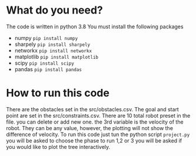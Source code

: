 # What do you need?

The code is written in python 3.8
You must install the following packages

- numpy `pip install numpy`
- sharpely `pip install sharpely`
- networkx `pip install networkx`
- matplotlib `pip install matplotlib`
- scipy `pip install scipy`
- pandas `pip install pandas`

# How to run this code

There are the obstacles set in the src/obstacles.csv.
The goal and start point are set in the src/constraints.csv. There are 10 total robot preset in the file. you can delete or add new one. the 3rd variable is the velocity of the robot. They can be any value, however, the plotting will not show the difference of velocity.
To run this code just tun the python script `project.py`
you will be asked to choose the phase to run 1,2 or 3
you will be asked if you would like to plot the tree interactively.
